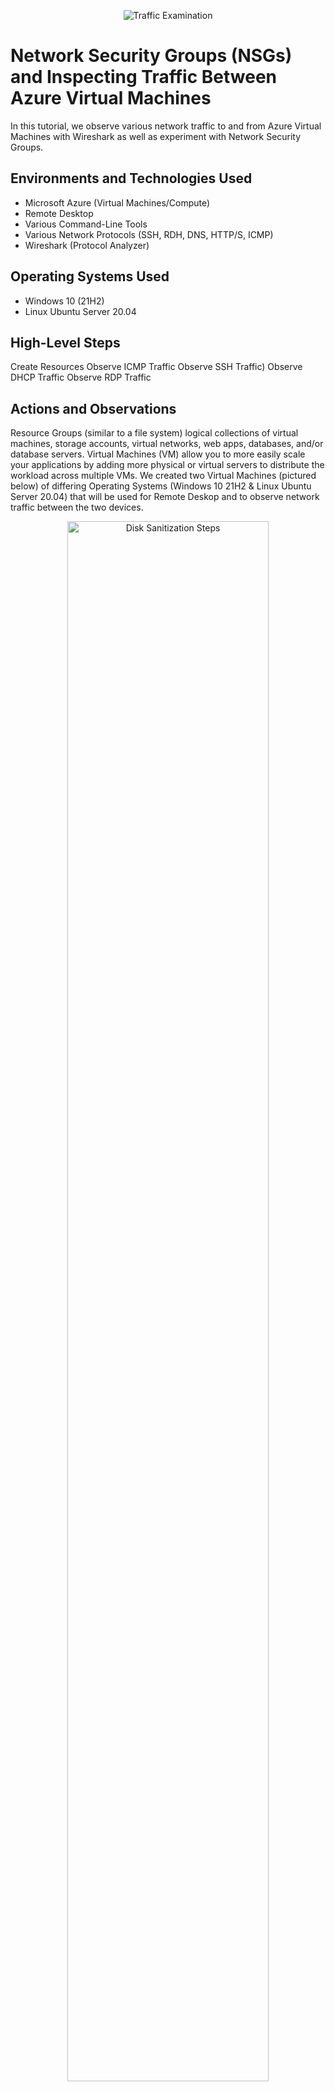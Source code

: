 <p align="center">
<img src="https://i.imgur.com/Ua7udoS.png" alt="Traffic Examination"/>
</p>

<h1>Network Security Groups (NSGs) and Inspecting Traffic Between Azure Virtual Machines</h1>
In this tutorial, we observe various network traffic to and from Azure Virtual Machines with Wireshark as well as experiment with Network Security Groups. <br />

<h2>Environments and Technologies Used</h2>

- Microsoft Azure (Virtual Machines/Compute)
- Remote Desktop
- Various Command-Line Tools
- Various Network Protocols (SSH, RDH, DNS, HTTP/S, ICMP)
- Wireshark (Protocol Analyzer)

<h2>Operating Systems Used </h2>

- Windows 10 (21H2)
- Linux Ubuntu Server 20.04

<h2>High-Level Steps</h2>

Create Resources
Observe ICMP Traffic
Observe SSH Traffic)
Observe DHCP Traffic
Observe RDP Traffic

<h2>Actions and Observations</h2>

<p>Resource Groups (similar to a file system) logical collections of virtual machines, storage accounts, virtual networks, web apps, databases, and/or database servers.  
Virtual Machines (VM) allow you to more easily scale your applications by adding more physical or virtual servers to distribute the workload across multiple VMs. We created two Virtual Machines (pictured below) of differing Operating Systems (Windows 10 21H2 & Linux Ubuntu Server 20.04) that will be used for Remote Deskop and to observe network traffic between the two devices. 
</p>

<p align="center">
<img src="https://i.imgur.com/BifIhxG.png" height="80%" width="80%" alt="Disk Sanitization Steps"/>
</p>

<br />

<p>Remote desktop allows the user to connect to a computer in another location, see that computer's desktop and interact with it as if it were local. A quick search for "remote desktop connection" will allow the user to access the VM. Here we will be entering the details of the public IP address for VM1 (Windows 10 21H2) to install Wireshark (packet analysis software) instead of using our local machine. (below pictured search of remote desktop and the result to enter IP address)</p>

<p align="center">
<img src="https://i.imgur.com/PEeQyYV.png" height="80%" width="80%" alt="Disk Sanitization Steps"/>
</p>

On the virtual machine with Windows 10, download Wireshark (Windows Installer 64-bit) and continue with all the default options.

Npcap will pop up to install, go ahead and install that with defaults and wireshark will continue to install after.

Open Wirehsark in the VM, click Ethernet and then click the blue fin at the top left under 'File' to begin capturing packets. Notice all the traffic already happening that happens in the background.

<br />
<p>
After retrieving the private IP address from VM2 (Linux Ubutu Server 20.04) we can now ping that private IP address from VM1 (Windows 10 21H2) that we've used to remote into. We can use the ping command to test the connection between machines for connectivity. So we can now view the traffic travel from VM1 to VM2 by filtering the ICMP packets in Wireshark. We can also ping other IP address or a domain names (www.google.com). The filtered traffic that is requested and its corresponding reply is shown below in Wireshark is pictured (left) and Powershell (right):
</p>
<p align="center">
<img src="https://i.imgur.com/SriHAg2.png" height="80%" width="80%" alt="Disk Sanitization Steps"/>
</p>

<br />

<p>If we want to deny the ping request we can add this rule to our Network Security Group inside the Virtual Machine and once we've added this rule to VM2, we can see that the traffic times out in PowerShell along with Wireshark longer displaying a reply to this request. 
  </p>
  <p align="center">
  <img src="https://i.imgur.com/mTtkBrg.png" height="80%" width="80%" alt="ping traffic"/>
  </p>
  <br/>
  <p>Wireshark and PowerShell timed out after denying icmp (ping) traffic</p>
  <p align="center">
<img src="https://i.imgur.com/8epnq3H.png" height="80%" width="80%" alt="icmp traffic deny"/>
</p>
</br>
<p> We can filter in Wireshark, with a the filter functionality we can filter SSH only traffic. From the Windows 10 VM, we enter SSH into Linux Virtual Machine (VM2) (using "ssh username@ip address" its private IP address). When we use commands such as touch, pwd (print working directory) or ls (list), into the linux SSH was used to connect. SSH traffic is observed spamming in WireShark. The SSH connection can be exited, by typing ‘exit’ and pressing [Enter].
</p>
<p align="center">
<img src="https://i.imgur.com/DpJdcZl.png" height="80%" width="80%" alt="ssh traffic"/>
</br>
<p> We can filter in Wireshark for "DHCP traffic only". From VM1 (Windows 10 21H2), a new IP address was issued from the command line (ipconfig /renew). Now DHCP traffic can be observed in WireShark.</p>
<p align="center">
<img src="https://i.imgur.com/GLm7cMT.png" height="80%" width="80%" alt="dhcp traffic"/>
</p>
</br>
<p> In Wireshark, we can filter for RDP traffic only (tcp.port == 3389) because the RDP (protocol) is constantly showing you a live stream from one computer to another, therefore traffic is consistently being transmitted </p>
<p align="center">
<img src="https://i.imgur.com/rB07Fw7.png" height="80%" width="80%" alt="tcp 3389"/>
</p>
<p align="center"><i><b>"We need to accept that we won’t always make the right decisions, that we’ll screw up royally sometimes―understanding that failure is not the opposite of success, it’s part of success.” ―Arianna Huffington</p></i></b>
